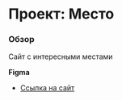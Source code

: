 # Проект: Место

### Обзор

Сайт с интересными местами 

**Figma**

* [Ссылка на сайт](https://flipster99964.github.io/mesto/index.html)

